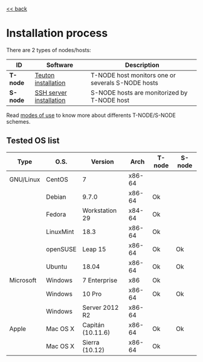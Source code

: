 [<< back](../../README.md)

# Installation process

There are 2 types of nodes/hosts:

| ID | Software | Description |
| -- | -------- | ----------- |
| **T-node** | [Teuton installation](t-node.md) | T-NODE host monitors one or severals S-NODE hosts |
| **S-node** | [SSH server installation](s-node.md) | S-NODE hosts are monitorized by T-NODE host |

Read [modes of use](modes_of_use.md) to know more about differents T-NODE/S-NODE schemes.

## Tested OS list

| Type      | O.S.      | Version        | Arch   | T-node | S-node |
| --------- | --------- | -------------- | ------ | ------ | ------ |
| GNU/Linux | CentOS    | 7              | x86-64 |        |        |
|           | Debian    | 9.7.0          | x86-64 | Ok     |        |
|           | Fedora    | Workstation 29 | x84-64 | Ok     |        |
|           | LinuxMint | 18.3           | x86-64 | Ok     |        |
|           | openSUSE  | Leap 15        | x86-64 | Ok     | Ok     |
|           | Ubuntu    | 18.04          | x86-64 | Ok     | Ok     |
| Microsoft | Windows   | 7 Enterprise   | x86    | Ok     |        |
|           | Windows   | 10 Pro         | x86-64 | Ok     | Ok     |
|           | Windows   | Server 2012 R2 | x86-64 |        |        |
| Apple     | Mac OS X  | Capitán (10.11.6) | x86-64 | Ok  | Ok     |
|           | Mac OS X  | Sierra (10.12)    | x86-64 | Ok  |        |
